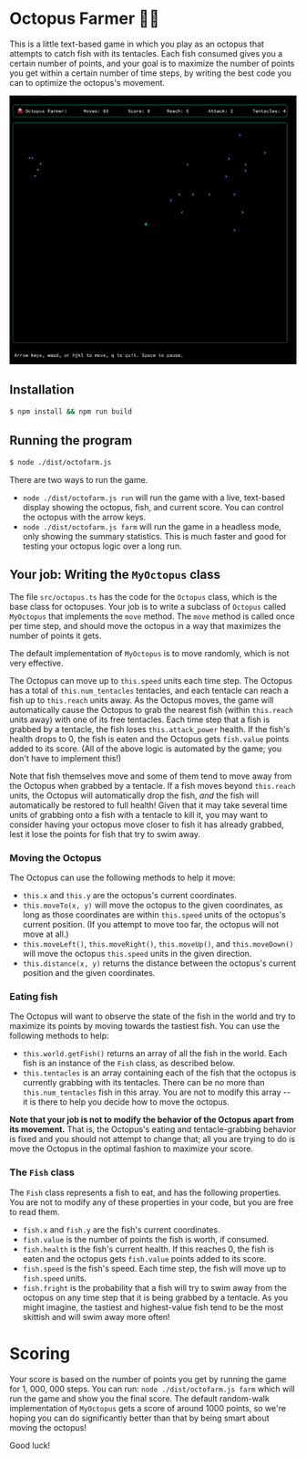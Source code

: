 # Octopus Farmer 🐙🌱

This is a little text-based game in which you play as an octopus that attempts to catch fish
with its tentacles. Each fish consumed gives you a certain number of points, and your goal is
to maximize the number of points you get within a certain number of time steps, by writing the
best code you can to optimize the octopus's movement.

![Octopus Farmer](screenshot.png)

## Installation

```bash
$ npm install && npm run build
```

## Running the program

```bash
$ node ./dist/octofarm.js
```

There are two ways to run the game.
* `node ./dist/octofarm.js run` will run the game with a live, text-based display showing the
octopus, fish, and current score. You can control the octopus with the arrow keys.
* `node ./dist/octofarm.js farm` will run the game in a headless mode, only showing the
summary statistics. This is much faster and good for testing your octopus logic over a long
run.

## Your job: Writing the `MyOctopus` class

The file `src/octopus.ts` has the code for the `Octopus` class, which is the base class for
octopuses. Your job is to write a subclass of `Octopus` called `MyOctopus` that implements
the `move` method. The `move` method is called once per time step, and should move the octopus
in a way that maximizes the number of points it gets.

The default implementation of `MyOctopus` is to move randomly, which is not very effective.

The Octopus can move up to `this.speed` units each time step. The Octopus has a total of
`this.num_tentacles` tentacles, and each tentacle can reach a fish up to `this.reach` units
away. As the Octopus moves, the game will automatically cause the Octopus to grab the nearest
fish (within `this.reach` units away) with one of its free tentacles. Each time step that a
fish is grabbed by a tentacle, the fish loses `this.attack_power` health. If the fish's health
drops to 0, the fish is eaten and the Octopus gets `fish.value` points added to its score.
(All of the above logic is automated by the game; you don't have to implement this!)

Note that fish themselves move and some of them tend to move away from the Octopus when 
grabbed by a tentacle. If a fish moves beyond `this.reach` units, the Octopus will automatically
drop the fish, *and* the fish will automatically be restored to full health! Given that it
may take several time units of grabbing onto a fish with a tentacle to kill it, you may
want to consider having your octopus move closer to fish it has already grabbed, lest it lose
the points for fish that try to swim away.

### Moving the Octopus

The Octopus can use the following methods to help it move:
* `this.x` and `this.y` are the octopus's current coordinates.
* `this.moveTo(x, y)` will move the octopus to the given coordinates, as long as those coordinates
are within `this.speed` units of the octopus's current position. (If you attempt to move too far, 
the octopus will not move at all.)
* `this.moveLeft()`,  `this.moveRight()`,  `this.moveUp()`, and `this.moveDown()` will move the
octopus `this.speed` units in the given direction.
* `this.distance(x, y)` returns the distance between the octopus's current position and the given
coordinates.

### Eating fish

The Octopus will want to observe the state of the fish in the world and try to maximize
its points by moving towards the tastiest fish. You can use the following methods to help:

* `this.world.getFish()` returns an array of all the fish in the world. Each fish is an
instance of the `Fish` class, as described below.
* `this.tentacles` is an array containing each of the fish that the octopus is currently
grabbing with its tentacles. There can be no more than `this.num_tentacles` fish in this array.
You are not to modify this array -- it is there to help you decide how to move the octopus.

**Note that your job is not to modify the behavior of the Octopus apart from its movement.**
That is, the Octopus's eating and tentacle-grabbing behavior is fixed and you should not
attempt to change that; all you are trying to do is move the Octopus in the optimal fashion
to maximize your score.

### The `Fish` class

The `Fish` class represents a fish to eat, and has the following properties. You are not
to modify any of these properties in your code, but you are free to read them.
  + `fish.x` and `fish.y` are the fish's current coordinates.
  + `fish.value` is the number of points the fish is worth, if consumed.
  + `fish.health` is the fish's current health. If this reaches 0, the fish is eaten and the
  octopus gets `fish.value` points added to its score.
  + `fish.speed` is the fish's speed. Each time step, the fish will move up to `fish.speed`
  units.
  + `fish.fright` is the probability that a fish will try to swim away from the octopus on any
    time step that it is being grabbed by a tentacle. As you might imagine, the tastiest
    and highest-value fish tend to be the most skittish and will swim away more often!

# Scoring

Your score is based on the number of points you get by running the game for 1, 000, 000 steps.
You can run: `node ./dist/octofarm.js farm` which will run the game and show you the final score.
The default random-walk implementation of `MyOctopus` gets a score of around 1000 points, so
we're hoping you can do significantly better than that by being smart about moving the octopus!

Good luck!
